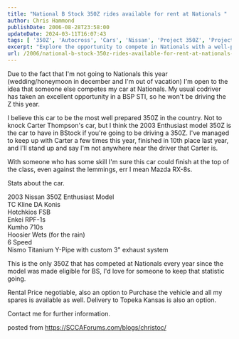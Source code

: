 ```yaml
---
title: "National B Stock 350Z rides available for rent at Nationals "
author: Chris Hammond
publishDate: 2006-08-28T23:58:00
updateDate: 2024-03-11T16:07:43
tags: [ '350Z', 'Autocross', 'Cars', 'Nissan', 'Project 350Z', 'Project350z', 'Project350zcom', 'SEO' ]
excerpt: "Explore the opportunity to compete in Nationals with a well-prepared 2003 Nissan 350Z Enthusiast Model. Rental or purchase options available. Contact for more details."
url: /2006/national-b-stock-350z-rides-available-for-rent-at-nationals-  # Use the generated URL with year
---
```

<P>Due to the fact that I'm not going to Nationals this year (wedding/honeymoon in december and I'm out of vacation) I'm open to the idea that someone else competes my car at Nationals. My usual codriver has taken an excellent opportunity in a BSP STI, so he won't be driving the Z this year.</P> <P>I believe this car to be the most well prepared 350Z in the country. Not to knock Carter Thompson's car, but I think the 2003 Enthusiast model 350Z is the car to have in BStock if you're going to be driving a 350Z. I've managed to keep up with Carter a few times this year, finished in 10th place last year, and I'll stand up and say I'm not anywhere near the driver that Carter is.</P> <P>With someone who has some skill I'm sure this car could finish at the top of the class, even against the lemmings, err I mean Mazda RX-8s.</P> <P>Stats about the car.</P> <P>2003 Nissan 350Z Enthusiast Model<BR>TC Kline DA Konis<BR>Hotchkios FSB<BR>Enkei RPF-1s<BR>Kumho 710s<BR>Hoosier Wets (for the rain)<BR>6 Speed<BR>Nismo Titanium Y-Pipe with custom 3" exhaust system</P> <P>This is the only 350Z that has competed at Nationals every year since the model was made eligible for BS, I'd love for someone to keep that statistic going.</P> <P>Rental Price negotiable, also an option to Purchase the vehicle and all my spares is available as well. Delivery to Topeka Kansas is also an option.</P> <P>Contact me for further information.<BR></P> posted from <a href="https://SCCAForums.com/blogs/christoc/">https://SCCAForums.com/blogs/christoc/</a>


